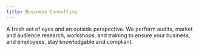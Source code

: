 ```yaml
---
title: Business Consulting
---
```

A fresh set of eyes and an outside perspective. We perform audits, market and audience research, workshops, and training to ensure your business, and employees, stay knowledgable and compliant.
